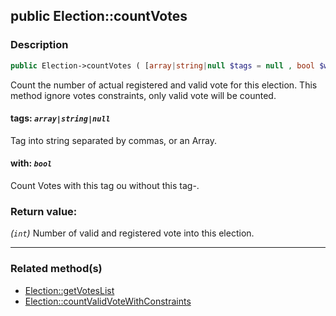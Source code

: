 ## public Election::countVotes

### Description    

```php
public Election->countVotes ( [array|string|null $tags = null , bool $with = true] ): int
```

Count the number of actual registered and valid vote for this election. This method ignore votes constraints, only valid vote will be counted.
    

#### **tags:** *```array|string|null```*   
Tag into string separated by commas, or an Array.    


#### **with:** *```bool```*   
Count Votes with this tag ou without this tag-.    


### Return value:   

*(```int```)* Number of valid and registered vote into this election.


---------------------------------------

### Related method(s)      

* [Election::getVotesList](/Docs/ApiReferences/Election%20Class/public%20Election--getVotesList.md)    
* [Election::countValidVoteWithConstraints](/Docs/ApiReferences/Election%20Class/public%20Election--countValidVoteWithConstraints.md)    
